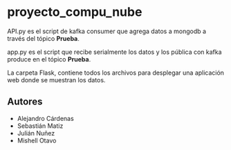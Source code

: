 # proyecto_compu_nube

API.py es el script de kafka consumer que agrega datos a mongodb a través del tópico **Prueba**.

app.py es el script que recibe serialmente los datos y los pública con kafka produce en el tópico **Prueba**. 

La carpeta Flask, contiene todos los archivos para desplegar una aplicación web donde se muestran los datos.


## Autores

* Alejandro Cárdenas
* Sebastián Matiz
* Julián Nuñez
* Mishell Otavo
